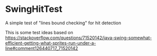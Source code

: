 # SwingHitTest
A simple test of "lines bound checking" for hit detection

This is some test ideas based on https://stackoverflow.com/questions/71520142/java-swing-somewhat-efficient-getting-what-sprites-run-under-a-line#comment126440717_71520142
